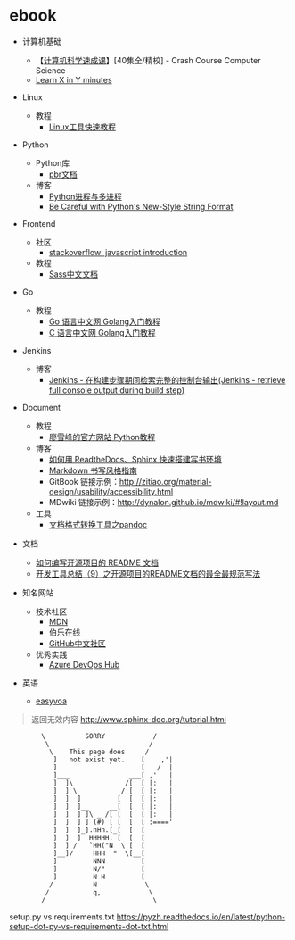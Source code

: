 # ebook

* 计算机基础

  * 【[计算机科学速成课](https://www.bilibili.com/video/av21376839)】[40集全/精校] - Crash Course Computer Science
  * [Learn X in Y minutes](https://learnxinyminutes.com/)

* Linux

  * 教程
    * [Linux工具快速教程](https://linuxtools-rst.readthedocs.io/zh_CN/latest/index.html)

* Python
  * Python库
    * [pbr文档](https://docs.openstack.org/pbr/latest/user/features.html) 
  * 博客
    * [Python进程与多进程](https://www.cnblogs.com/fanglingen/p/7447959.html)
    * [Be Careful with Python's New-Style String Format](https://github.com/jiuchou/environment-handbook/blob/master/Section3/careful-with-str-format.rst)

* Frontend

  * 社区
    * [stackoverflow: javascript introduction](https://stackoverflow.com/tags/javascript/info)
  * 教程
    * [Sass中文文档](https://www.sass.hk/docs/)

* Go

  * 教程
    * [Go 语言中文网 Golang入门教程](https://studygolang.com/articles/13958)
    * [C 语言中文网 Golang入门教程](http://c.biancheng.net/golang/)

* Jenkins

  * 博客
    * [Jenkins - 在构建步骤期间检索完整的控制台输出(Jenkins - retrieve full console output during build step)](http://www.it1352.com/547426.html)

* Document
  * 教程
    * [廖雪峰的官方网站 Python教程](https://www.liaoxuefeng.com/wiki/0014316089557264a6b348958f449949df42a6d3a2e542c000)
  * 博客
    * [如何用 ReadtheDocs、Sphinx 快速搭建写书环境](https://www.jianshu.com/p/78e9e1b8553a)
    * [Markdown 书写风格指南](http://einverne.github.io/markdown-style-guide/zh.html)
    * GitBook 链接示例：http://zitiao.org/material-design/usability/accessibility.html
    * MDwiki 链接示例：http://dynalon.github.io/mdwiki/#!layout.md 
  * 工具
    * [文档格式转换工具之pandoc](http://pandoc.org/try/)

* 文档

  * [如何编写开源项目的 README 文档](https://blog.coding.net/blog/how-to-make-readme)
  * [开发工具总结（9）之开源项目的README文档的最全最规范写法](https://www.jianshu.com/p/813b70d5b0de)

* 知名网站

  * 技术社区
    * [MDN](https://developer.mozilla.org/zh-CN/docs/Web)
    * [伯乐在线](http://python.jobbole.com/)
    * [GitHub中文社区](https://www.githubs.cn/)
  * 优秀实践
    * [Azure DevOps Hub](https://docs.devopshub.cn/home)

* 英语

  * [easyvoa](http://www.easyvoa.com/)

    

    

> 返回无效内容
> http://www.sphinx-doc.org/tutorial.html
```
        \          SORRY            /
         \                         /
          \    This page does     /
           ]   not exist yet.    [    ,'|
           ]                     [   /  |
           ]___               ___[ ,'   |
           ]  ]\             /[  [ |:   |
           ]  ] \           / [  [ |:   |
           ]  ]  ]         [  [  [ |:   |
           ]  ]  ]__     __[  [  [ |:   |
           ]  ]  ] ]\ _ /[ [  [  [ |:   |
           ]  ]  ] ] (#) [ [  [  [ :===='
           ]  ]  ]_].nHn.[_[  [  [
           ]  ]  ]  HHHHH. [  [  [
           ]  ] /   `HH("N  \ [  [
           ]__]/     HHH  "  \[__[
           ]         NNN         [
           ]         N/"         [
           ]         N H         [
          /          N            \
         /           q,            \
        /                           \
```

setup.py vs requirements.txt
https://pyzh.readthedocs.io/en/latest/python-setup-dot-py-vs-requirements-dot-txt.html
